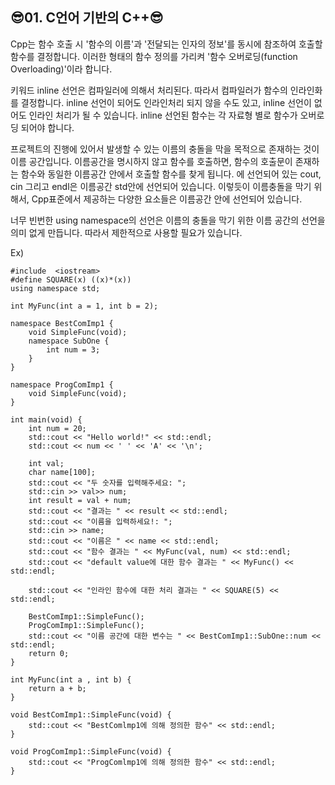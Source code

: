 ## 😎01. C언어 기반의 C++😎

Cpp는 함수 호출 시 '함수의 이름'과 '전달되는 인자의 정보'를 동시에 참조하여 호출할 함수를 결정합니다.
이러한 형태의 함수 정의를 가리켜 '함수 오버로딩(function Overloading)'이라 합니다.

키워드 inline 선언은 컴파일러에 의해서 처리된다. 따라서 컴파일러가 함수의 인라인화를 결정합니다.
inline 선언이 되어도 인라인처리 되지 않을 수도 있고, inline 선언이 없어도 인라인 처리가 될 수 있습니다.
inline 선언된 함수는 각 자료형 별로 함수가 오버로딩 되어야 합니다.

프로젝트의 진행에 있어서 발생할 수 있는 이름의 충돌을 막을 목적으로 존재하는 것이 이름 공간입니다.
이름공간을 명시하지 않고 함수를 호출하면, 함수의 호출문이 존재하는 함수와 동일한 이름공간 안에서 호출할 함수를 찾게 됩니다.
<iostream>에 선언되어 있는 cout, cin 그리고 endl은 이름공간 std안에 선언되어 있습니다.
이렇듯이 이름충돌을 막기 위해서, Cpp표준에서 제공하는 다양한 요소들은 이름공간 안에 선언되어 있습니다.

너무 빈번한 using namespace의 선언은 이름의 충돌을 막기 위한 이름 공간의 선언을 의미 없게 만듭니다.
따라서 제한적으로 사용할 필요가 있습니다.


Ex)
```
#include  <iostream>
#define SQUARE(x) ((x)*(x))
using namespace std;

int MyFunc(int a = 1, int b = 2);

namespace BestComImp1 {
	void SimpleFunc(void);
	namespace SubOne {
		int num = 3;
	}
}

namespace ProgComImp1 {
	void SimpleFunc(void);
}

int main(void) {
	int num = 20;
	std::cout << "Hello world!" << std::endl;
	std::cout << num << ' ' << 'A' << '\n';
	
	int val;
	char name[100];
	std::cout << "두 숫자를 입력해주세요: ";
	std::cin >> val>> num;
	int result = val + num;
	std::cout << "결과는 " << result << std::endl;
	std::cout << "이름을 입력하세요!: ";
	std::cin >> name;
	std::cout << "이름은 " << name << std::endl;
	std::cout << "함수 결과는 " << MyFunc(val, num) << std::endl;
	std::cout << "default value에 대한 함수 결과는 " << MyFunc() << std::endl;
	
	std::cout << "인라인 함수에 대한 처리 결과는 " << SQUARE(5) << std::endl;
	
	BestComImp1::SimpleFunc();
	ProgComImp1::SimpleFunc();
	std::cout << "이름 공간에 대한 변수는 " << BestComImp1::SubOne::num << std::endl;
	return 0;
}

int MyFunc(int a , int b) {
	return a + b;
}

void BestComImp1::SimpleFunc(void) {
	std::cout << "BestComlmp1에 의해 정의한 함수" << std::endl;
}

void ProgComImp1::SimpleFunc(void) {
	std::cout << "ProgComlmp1에 의해 정의한 함수" << std::endl;
}
```